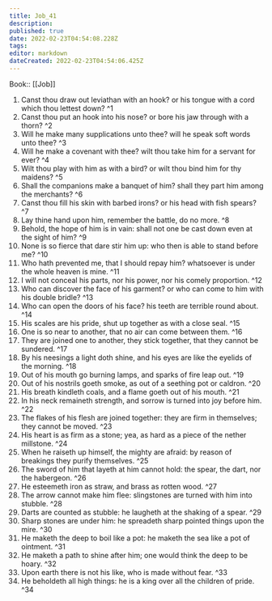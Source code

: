 ```yaml
---
title: Job_41
description: 
published: true
date: 2022-02-23T04:54:08.228Z
tags: 
editor: markdown
dateCreated: 2022-02-23T04:54:06.425Z
---
```


 Book:: [[Job]]
 1. Canst thou draw out leviathan with an hook? or his tongue with a cord which thou lettest down? ^1
 2. Canst thou put an hook into his nose? or bore his jaw through with a thorn? ^2
 3. Will he make many supplications unto thee? will he speak soft words unto thee? ^3
 4. Will he make a covenant with thee? wilt thou take him for a servant for ever? ^4
 5. Wilt thou play with him as with a bird? or wilt thou bind him for thy maidens? ^5
 6. Shall the companions make a banquet of him? shall they part him among the merchants? ^6
 7. Canst thou fill his skin with barbed irons? or his head with fish spears? ^7
 8. Lay thine hand upon him, remember the battle, do no more. ^8
 9. Behold, the hope of him is in vain: shall not one be cast down even at the sight of him? ^9
 10. None is so fierce that dare stir him up: who then is able to stand before me? ^10
 11. Who hath prevented me, that I should repay him? whatsoever is under the whole heaven is mine. ^11
 12. I will not conceal his parts, nor his power, nor his comely proportion. ^12
 13. Who can discover the face of his garment? or who can come to him with his double bridle? ^13
 14. Who can open the doors of his face? his teeth are terrible round about. ^14
 15. His scales are his pride, shut up together as with a close seal. ^15
 16. One is so near to another, that no air can come between them. ^16
 17. They are joined one to another, they stick together, that they cannot be sundered. ^17
 18. By his neesings a light doth shine, and his eyes are like the eyelids of the morning. ^18
 19. Out of his mouth go burning lamps, and sparks of fire leap out. ^19
 20. Out of his nostrils goeth smoke, as out of a seething pot or caldron. ^20
 21. His breath kindleth coals, and a flame goeth out of his mouth. ^21
 22. In his neck remaineth strength, and sorrow is turned into joy before him. ^22
 23. The flakes of his flesh are joined together: they are firm in themselves; they cannot be moved. ^23
 24. His heart is as firm as a stone; yea, as hard as a piece of the nether millstone. ^24
 25. When he raiseth up himself, the mighty are afraid: by reason of breakings they purify themselves. ^25
 26. The sword of him that layeth at him cannot hold: the spear, the dart, nor the habergeon. ^26
 27. He esteemeth iron as straw, and brass as rotten wood. ^27
 28. The arrow cannot make him flee: slingstones are turned with him into stubble. ^28
 29. Darts are counted as stubble: he laugheth at the shaking of a spear. ^29
 30. Sharp stones are under him: he spreadeth sharp pointed things upon the mire. ^30
 31. He maketh the deep to boil like a pot: he maketh the sea like a pot of ointment. ^31
 32. He maketh a path to shine after him; one would think the deep to be hoary. ^32
 33. Upon earth there is not his like, who is made without fear. ^33
 34. He beholdeth all high things: he is a king over all the children of pride. ^34
